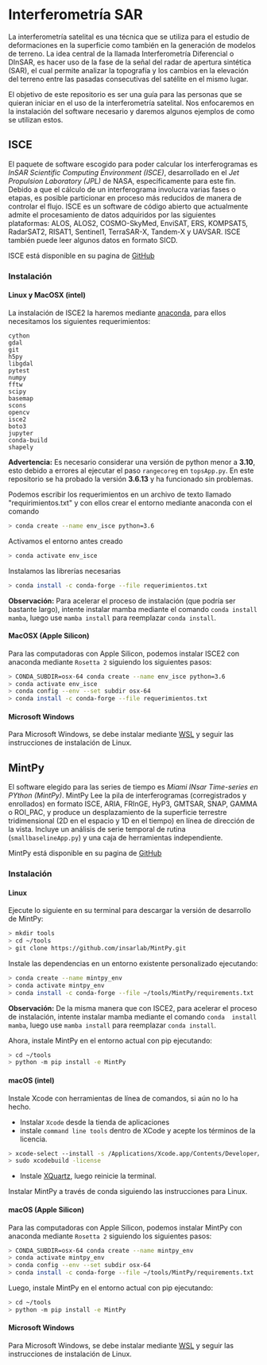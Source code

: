 # Interferometría SAR

La interferometría satelital es una técnica que se utiliza para el estudio 
de deformaciones en la superficie como también en la generación de modelos 
de terreno. La idea central de la llamada Interferometría Diferencial o 
DInSAR, es hacer uso de la fase de la señal del radar de apertura 
sintética (SAR), el cual permite analizar la topografía y los cambios en 
la elevación del terreno entre las pasadas consecutivas del satélite en el 
mismo lugar.

El objetivo de este repositorio es ser una guía para las personas que se 
quieran iniciar en el uso de la interferometría satelital. Nos enfocaremos 
en la instalación del software necesario y daremos algunos ejemplos de 
como se utilizan estos.


## ISCE

El paquete de software escogido para poder calcular los interferogramas es 
*InSAR Scientific Computing Environment (ISCE)*, desarrollado en el *Jet 
Propulsion Laboratory (JPL)* de NASA, específicamente para este fin. 
Debido a que el cálculo de un interferograma involucra varias fases o 
etapas, es posible particionar en proceso más reducidos de manera de 
controlar el flujo. ISCE es un software de código abierto que actualmente 
admite el procesamiento de datos adquiridos por las siguientes 
plataformas: ALOS, ALOS2, COSMO-SkyMed, EnviSAT, ERS, KOMPSAT5, RadarSAT2, 
RISAT1, Sentinel1, TerraSAR-X, Tandem-X y UAVSAR. ISCE también puede leer 
algunos datos en formato SICD.

ISCE está disponible en su pagina de 
[GitHub](https://github.com/isce-framework/isce2)

### Instalación 

#### Linux y MacOSX (intel)

La instalación de ISCE2 la haremos mediante 
[anaconda](https://anaconda.org), para ellos necesitamos los siguientes 
requerimientos:

```
cython
gdal
git
h5py
libgdal
pytest
numpy
fftw
scipy
basemap
scons
opencv
isce2 
boto3 
jupyter 
conda-build
shapely
```
**Advertencia:** Es necesario considerar una versión de python menor a 
**3.10**, esto debido a errores al ejecutar el paso `rangecoreg` en 
`topsApp.py`. En este repositorio se ha probado la versión **3.6.13** y ha 
funcionado sin problemas.

Podemos escribir los requerimientos en un archivo de texto llamado 
"requirimientos.txt" y con ellos crear el entorno mediante anaconda con el 
comando
```bash
> conda create --name env_isce python=3.6
```
Activamos el entorno antes creado
```bash
> conda activate env_isce
```
Instalamos las librerías necesarias
```bash
> conda install -c conda-forge --file requerimientos.txt
``` 

**Observación:** Para acelerar el proceso de instalación (que podría ser 
bastante largo), intente instalar mamba mediante el comando `conda install 
mamba`, luego use `mamba install` para reemplazar `conda install`.

#### MacOSX (Apple Silicon)

Para las computadoras con Apple Silicon, podemos instalar ISCE2 con 
anaconda mediante `Rosetta 2` siguiendo los siguientes pasos:
```bash
> CONDA_SUBDIR=osx-64 conda create --name env_isce python=3.6
> conda activate env_isce
> conda config --env --set subdir osx-64 
> conda install -c conda-forge --file requerimientos.txt
```

#### Microsoft Windows

Para Microsoft Windows, se debe instalar mediante 
[WSL](https://learn.microsoft.com/es-es/windows/wsl/install) y seguir las 
instrucciones de instalación de Linux.


## MintPy

El software elegido para las series de tiempo es *Miami INsar Time-series 
en PYthon (MintPy)*. MintPy Lee la pila de interferogramas (corregistrados 
y enrollados) en formato ISCE, ARIA, FRInGE, HyP3, GMTSAR, SNAP, GAMMA o 
ROI_PAC, y produce un desplazamiento de la superficie terrestre 
tridimensional (2D en el espacio y 1D en el tiempo) en línea de dirección 
de la vista. Incluye un análisis de serie temporal de rutina 
(`smallbaselineApp.py`) y una caja de herramientas independiente.

MintPy está disponible en su pagina de 
[GitHub](https://github.com/insarlab/MintPy)

### Instalación 

#### Linux 

Ejecute lo siguiente en su terminal para descargar la versión de 
desarrollo de MintPy:

```bash
> mkdir tools
> cd ~/tools
> git clone https://github.com/insarlab/MintPy.git
```
Instale las dependencias en un entorno existente personalizado ejecutando:

```bash
> conda create --name mintpy_env
> conda activate mintpy_env
> conda install -c conda-forge --file ~/tools/MintPy/requirements.txt
```

**Observación:** De la misma manera que con ISCE2, para acelerar el 
proceso de instalación, intente instalar mamba mediante el comando `conda 
install mamba`, luego use `mamba install` para reemplazar `conda install`.

Ahora, instale MintPy en el entorno actual con pip ejecutando:

```bash
> cd ~/tools
> python -m pip install -e MintPy
```

#### macOS (intel)

Instale Xcode con herramientas de línea de comandos, si aún no lo ha 
hecho.

- Instalar `Xcode` desde la tienda de aplicaciones
- instale `command line tools` dentro de XCode y acepte los términos de la 
licencia.

```bash
> xcode-select --install -s /Applications/Xcode.app/Contents/Developer/
> sudo xcodebuild -license
```
- Instale [XQuartz](https://www.xquartz.org/), luego reinicie la terminal.

Instalar MintPy a través de conda siguiendo las instrucciones para Linux.

#### macOS (Apple Silicon)

Para las computadoras con Apple Silicon, podemos instalar MintPy con 
anaconda mediante `Rosetta 2` siguiendo los siguientes pasos:
```bash
> CONDA_SUBDIR=osx-64 conda create --name mintpy_env
> conda activate mintpy_env
> conda config --env --set subdir osx-64 
> conda install -c conda-forge --file ~/tools/MintPy/requirements.txt
```

Luego, instale MintPy en el entorno actual con pip ejecutando:

```bash
> cd ~/tools
> python -m pip install -e MintPy
```

#### Microsoft Windows

Para Microsoft Windows, se debe instalar mediante 
[WSL](https://learn.microsoft.com/es-es/windows/wsl/install) y seguir las 
instrucciones de instalación de Linux.
